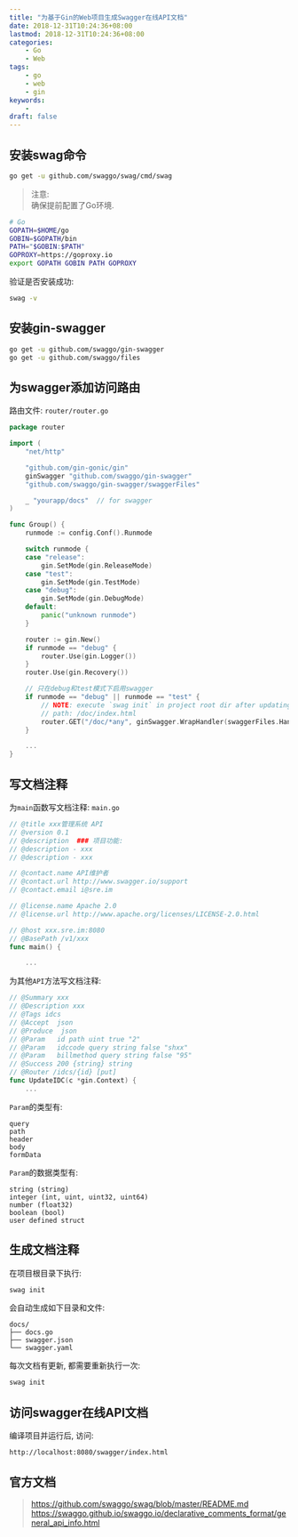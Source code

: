 ```yaml
---
title: "为基于Gin的Web项目生成Swagger在线API文档"
date: 2018-12-31T10:24:36+08:00
lastmod: 2018-12-31T10:24:36+08:00
categories:
    - Go
    - Web
tags:
    - go
    - web
    - gin
keywords:
    -
draft: false
---
```


## 安装swag命令

```bash
go get -u github.com/swaggo/swag/cmd/swag
```

> 注意: <br>
> 确保提前配置了Go环境.

```bash
# Go
GOPATH=$HOME/go
GOBIN=$GOPATH/bin
PATH="$GOBIN:$PATH"
GOPROXY=https://goproxy.io
export GOPATH GOBIN PATH GOPROXY
```

验证是否安装成功:

```bash
swag -v
```

## 安装gin-swagger

```bash
go get -u github.com/swaggo/gin-swagger
go get -u github.com/swaggo/files
```

## 为swagger添加访问路由

路由文件: `router/router.go`

```go
package router

import (
	"net/http"

	"github.com/gin-gonic/gin"
    ginSwagger "github.com/swaggo/gin-swagger"
	"github.com/swaggo/gin-swagger/swaggerFiles"

    _ "yourapp/docs"  // for swagger
)

func Group() {
	runmode := config.Conf().Runmode

	switch runmode {
	case "release":
		gin.SetMode(gin.ReleaseMode)
	case "test":
		gin.SetMode(gin.TestMode)
	case "debug":
		gin.SetMode(gin.DebugMode)
	default:
		panic("unknown runmode")
	}

	router := gin.New()
	if runmode == "debug" {
		router.Use(gin.Logger())
	}
	router.Use(gin.Recovery())

    // 只在debug和test模式下启用swagger
	if runmode == "debug" || runmode == "test" {
		// NOTE: execute `swag init` in project root dir after updating docs.
		// path: /doc/index.html
		router.GET("/doc/*any", ginSwagger.WrapHandler(swaggerFiles.Handler))
	}

    ...
}
```

## 写文档注释

为`main`函数写文档注释: `main.go`

```go
// @title xxx管理系统 API
// @version 0.1
// @description  ### 项目功能:
// @description - xxx
// @description - xxx

// @contact.name API维护者
// @contact.url http://www.swagger.io/support
// @contact.email i@sre.im

// @license.name Apache 2.0
// @license.url http://www.apache.org/licenses/LICENSE-2.0.html

// @host xxx.sre.im:8080
// @BasePath /v1/xxx
func main() {

    ...
```

为其他`API`方法写文档注释:

```go
// @Summary xxx
// @Description xxx
// @Tags idcs
// @Accept  json
// @Produce  json
// @Param   id path uint true "2"
// @Param   idccode query string false "shxx"
// @Param   billmethod query string false "95"
// @Success 200 {string} string
// @Router /idcs/{id} [put]
func UpdateIDC(c *gin.Context) {
    ...
```

`Param`的类型有:

```text
query
path
header
body
formData
```

`Param`的数据类型有:

```text
string (string)
integer (int, uint, uint32, uint64)
number (float32)
boolean (bool)
user defined struct
```

## 生成文档注释

在项目根目录下执行:

```bash
swag init
```

会自动生成如下目录和文件:

```text
docs/
├── docs.go
├── swagger.json
└── swagger.yaml
```

每次文档有更新, 都需要重新执行一次:

```bash
swag init
```

## 访问swagger在线API文档

编译项目并运行后, 访问:

```
http://localhost:8080/swagger/index.html
```

## 官方文档

> https://github.com/swaggo/swag/blob/master/README.md <br>
> https://swaggo.github.io/swaggo.io/declarative_comments_format/general_api_info.html
